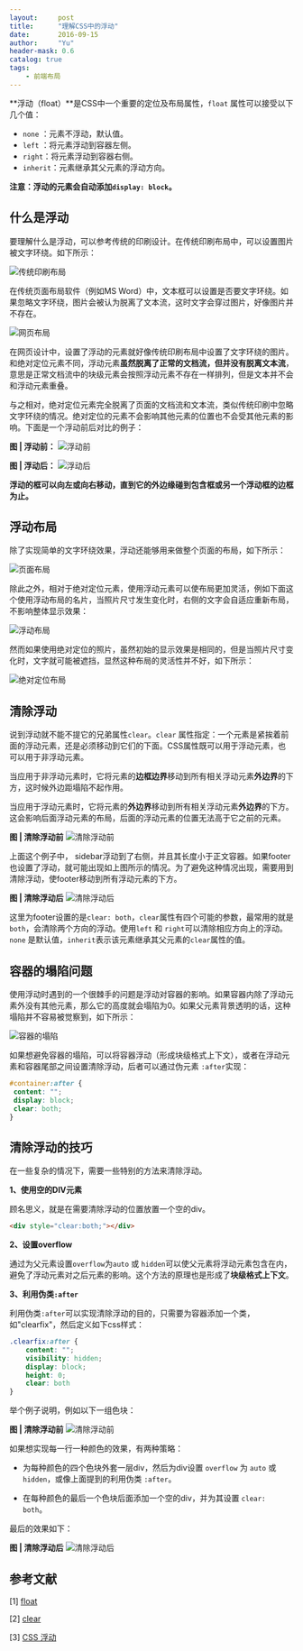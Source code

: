 ```yaml
---
layout:     post
title:      "理解CSS中的浮动"
date:       2016-09-15
author:     "Yu"
header-mask: 0.6
catalog: true
tags:
    - 前端布局
---
```


**浮动（float）**是CSS中一个重要的定位及布局属性，`float` 属性可以接受以下几个值：

* `none` ：元素不浮动，默认值。
* `left` ：将元素浮动到容器左侧。
* `right`：将元素浮动到容器右侧。
* `inherit`：元素继承其父元素的浮动方向。

**注意：浮动的元素会自动添加`display: block`。**

## 什么是浮动

要理解什么是浮动，可以参考传统的印刷设计。在传统印刷布局中，可以设置图片被文字环绕。如下所示：

![传统印刷布局](http://upload-images.jianshu.io/upload_images/3623238-4ce5740d38f92023.png?imageMogr2/auto-orient/strip%7CimageView2/2/w/1240)

在传统页面布局软件（例如MS Word）中，文本框可以设置是否要文字环绕。如果忽略文字环绕，图片会被认为脱离了文本流，这时文字会穿过图片，好像图片并不存在。

![网页布局](http://upload-images.jianshu.io/upload_images/3623238-eb45d7f1cd625feb.png?imageMogr2/auto-orient/strip%7CimageView2/2/w/1240)

在网页设计中，设置了浮动的元素就好像传统印刷布局中设置了文字环绕的图片。和绝对定位元素不同，浮动元素**虽然脱离了正常的文档流，但并没有脱离文本流**，意思是正常文档流中的块级元素会按照浮动元素不存在一样排列，但是文本并不会和浮动元素重叠。

与之相对，绝对定位元素完全脱离了页面的文档流和文本流，类似传统印刷中忽略文字环绕的情况。绝对定位的元素不会影响其他元素的位置也不会受其他元素的影响。下面是一个浮动前后对比的例子：

**图 | 浮动前：**
![浮动前](http://upload-images.jianshu.io/upload_images/3623238-d1d8c6abbbe79bac.png?imageMogr2/auto-orient/strip%7CimageView2/2/w/1240)


**图 | 浮动后：**
![浮动后](http://upload-images.jianshu.io/upload_images/3623238-fcd01d10bee81eab.png?imageMogr2/auto-orient/strip%7CimageView2/2/w/1240)

**浮动的框可以向左或向右移动，直到它的外边缘碰到包含框或另一个浮动框的边框为止。**


## 浮动布局

除了实现简单的文字环绕效果，浮动还能够用来做整个页面的布局，如下所示：


![页面布局](http://upload-images.jianshu.io/upload_images/3623238-ae7c901f83c3f044.png?imageMogr2/auto-orient/strip%7CimageView2/2/w/1240)

除此之外，相对于绝对定位元素，使用浮动元素可以使布局更加灵活，例如下面这个使用浮动布局的名片，当照片尺寸发生变化时，右侧的文字会自适应重新布局，不影响整体显示效果：


![浮动布局](http://upload-images.jianshu.io/upload_images/3623238-c56f275e03cf41c5.png?imageMogr2/auto-orient/strip%7CimageView2/2/w/1240)

然而如果使用绝对定位的照片，虽然初始的显示效果是相同的，但是当照片尺寸变化时，文字就可能被遮挡，显然这种布局的灵活性并不好，如下所示：


![绝对定位布局](http://upload-images.jianshu.io/upload_images/3623238-f251fc74be021143.png?imageMogr2/auto-orient/strip%7CimageView2/2/w/1240)

## 清除浮动

说到浮动就不能不提它的兄弟属性`clear`。`clear` 属性指定：一个元素是紧挨着前面的浮动元素，还是必须移动到它们的下面。CSS属性既可以用于浮动元素，也可以用于非浮动元素。

当应用于非浮动元素时，它将元素的**边框边界**移动到所有相关浮动元素**外边界**的下方，这时候外边距塌陷不起作用。

当应用于浮动元素时，它将元素的**外边界**移动到所有相关浮动元素**外边界**的下方。这会影响后面浮动元素的布局，后面的浮动元素的位置无法高于它之前的元素。

**图 | 清除浮动前**
![清除浮动前](http://upload-images.jianshu.io/upload_images/3623238-c47ba19c139cf9c0.png?imageMogr2/auto-orient/strip%7CimageView2/2/w/1240)


上面这个例子中， sidebar浮动到了右侧，并且其长度小于正文容器。如果footer也设置了浮动，就可能出现如上图所示的情况。为了避免这种情况出现，需要用到清除浮动，使footer移动到所有浮动元素的下方。


**图 | 清除浮动后**
![清除浮动后](http://upload-images.jianshu.io/upload_images/3623238-cadfe33dbb01011e.png?imageMogr2/auto-orient/strip%7CimageView2/2/w/1240)

这里为footer设置的是`clear: both`，`clear`属性有四个可能的参数，最常用的就是`both`，会清除两个方向的浮动。使用`left` 和 `right`可以清除相应方向上的浮动。`none` 是默认值，`inherit`表示该元素继承其父元素的`clear`属性的值。


## 容器的塌陷问题

使用浮动时遇到的一个很棘手的问题是浮动对容器的影响。如果容器内除了浮动元素外没有其他元素，那么它的高度就会塌陷为0。如果父元素背景透明的话，这种塌陷并不容易被觉察到，如下所示：

![容器的塌陷](http://upload-images.jianshu.io/upload_images/3623238-cbdafcac2d95aa8c.png?imageMogr2/auto-orient/strip%7CimageView2/2/w/1240)

如果想避免容器的塌陷，可以将容器浮动（形成块级格式上下文），或者在浮动元素和容器尾部之间设置清除浮动，后者可以通过伪元素 `:after`实现：

```css
#container:after {
 content: "";
 display: block;
 clear: both;
}
```

## 清除浮动的技巧

在一些复杂的情况下，需要一些特别的方法来清除浮动。

**1、使用空的DIV元素** 

顾名思义，就是在需要清除浮动的位置放置一个空的div。
	
```html
<div style="clear:both;"></div>
```

**2、设置overflow**

通过为父元素设置`overflow`为`auto` 或 `hidden`可以使父元素将浮动元素包含在内，避免了浮动元素对之后元素的影响。这个方法的原理也是形成了**块级格式上下文**。

**3、利用伪类`:after`**

利用伪类`:after`可以实现清除浮动的目的，只需要为容器添加一个类，如"clearfix"，然后定义如下css样式：

```css
.clearfix:after { 
    content: "";
    visibility: hidden;
    display: block;
    height: 0;
    clear: both
}
```

举个例子说明，例如以下一组色块：

**图 | 清除浮动前**
![清除浮动前](http://upload-images.jianshu.io/upload_images/3623238-f54618f13e5ede65.png?imageMogr2/auto-orient/strip%7CimageView2/2/w/1240)

如果想实现每一行一种颜色的效果，有两种策略：

* 为每种颜色的四个色块外套一层div，然后为div设置 `overflow` 为 `auto` 或 `hidden`，或像上面提到的利用伪类 `:after`。

* 在每种颜色的最后一个色块后面添加一个空的div，并为其设置 `clear: both`。

最后的效果如下：

**图 | 清除浮动后**
![清除浮动后](http://upload-images.jianshu.io/upload_images/3623238-83159e4553414718.png?imageMogr2/auto-orient/strip%7CimageView2/2/w/1240)

## 参考文献

[1] [float](https://css-tricks.com/almanac/properties/f/float/)

[2] [clear](https://developer.mozilla.org/en-US/docs/Web/CSS/clear)

[3] [CSS 浮动](http://www.w3school.com.cn/css/css_positioning_floating.asp)











